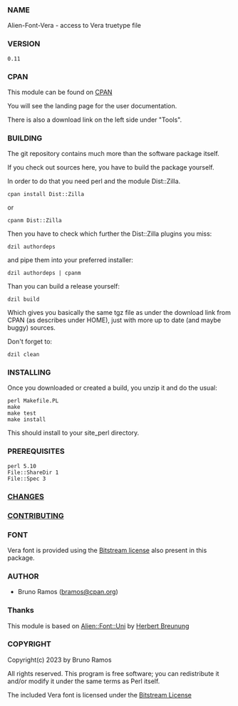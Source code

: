 ### NAME

Alien-Font-Vera - access to Vera truetype file

### VERSION

`0.11`

### CPAN

This module can be found on [CPAN](https://metacpan.org/pod/Alien::Font::Vera)

You will see the landing page for the user documentation.

There is also a download link on the left side under "Tools".

### BUILDING

The git repository contains much more than the software package itself.

If you check out sources here, you have to build the package yourself.

In order to do that you need perl and the module Dist::Zilla.

    cpan install Dist::Zilla

or 

    cpanm Dist::Zilla

Then you have to check which further the Dist::Zilla plugins you miss:

    dzil authordeps

and pipe them into your preferred installer:

    dzil authordeps | cpanm

Than you can build a release yourself:

    dzil build

Which gives you basically the same tgz file as under the download link
from CPAN (as describes under HOME), just with more up to date 
(and maybe buggy) sources.

Don't forget to:

    dzil clean

### INSTALLING

Once you downloaded or created a build, you unzip it and do the usual:

    perl Makefile.PL
    make
    make test
    make install

This should install to your site_perl directory.

### PREREQUISITES

    perl 5.10 
    File::ShareDir 1
    File::Spec 3        

### [CHANGES](https://github.com/brunoramoslu/Alien-Font-Vera/blob/main/Changes)

### [CONTRIBUTING](https://github.com/brunoramoslu/Alien-Font-Vera/blob/main/CONTRIBUTING)

### FONT

Vera font is provided using the [Bitstream license](share/License.txt) also present in this
package.

### AUTHOR

- Bruno Ramos (bramos@cpan.org)

### Thanks

This module is based on
[Alien::Font::Uni](https://github.com/lichtkind/Alien-Font-Uni)
by [Herbert Breunung ](https://github.com/lichtkind)

### COPYRIGHT

Copyright(c) 2023 by Bruno Ramos

All rights reserved.  This program is free software; you can
redistribute it and/or modify it under the same terms as Perl 
itself.

The included Vera font is licensed under the [Bitstream License](share/License.txt)
